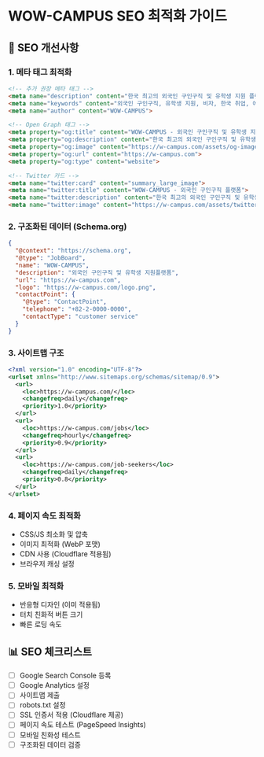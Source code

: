# WOW-CAMPUS SEO 최적화 가이드

## 🎯 SEO 개선사항

### 1. 메타 태그 최적화
```html
<!-- 추가 권장 메타 태그 -->
<meta name="description" content="한국 최고의 외국인 구인구직 및 유학생 지원 플랫폼. 전문 에이전트와 함께하는 성공적인 취업과 유학을 지원합니다.">
<meta name="keywords" content="외국인 구인구직, 유학생 지원, 비자, 한국 취업, 에이전트, 구직, 구인">
<meta name="author" content="WOW-CAMPUS">

<!-- Open Graph 태그 -->
<meta property="og:title" content="WOW-CAMPUS - 외국인 구인구직 및 유학생 지원플랫폼">
<meta property="og:description" content="한국 최고의 외국인 구인구직 및 유학생 지원 플랫폼">
<meta property="og:image" content="https://w-campus.com/assets/og-image.jpg">
<meta property="og:url" content="https://w-campus.com">
<meta property="og:type" content="website">

<!-- Twitter 카드 -->
<meta name="twitter:card" content="summary_large_image">
<meta name="twitter:title" content="WOW-CAMPUS - 외국인 구인구직 플랫폼">
<meta name="twitter:description" content="한국 최고의 외국인 구인구직 및 유학생 지원 플랫폼">
<meta name="twitter:image" content="https://w-campus.com/assets/twitter-image.jpg">
```

### 2. 구조화된 데이터 (Schema.org)
```json
{
  "@context": "https://schema.org",
  "@type": "JobBoard",
  "name": "WOW-CAMPUS",
  "description": "외국인 구인구직 및 유학생 지원플랫폼",
  "url": "https://w-campus.com",
  "logo": "https://w-campus.com/logo.png",
  "contactPoint": {
    "@type": "ContactPoint",
    "telephone": "+82-2-0000-0000",
    "contactType": "customer service"
  }
}
```

### 3. 사이트맵 구조
```xml
<?xml version="1.0" encoding="UTF-8"?>
<urlset xmlns="http://www.sitemaps.org/schemas/sitemap/0.9">
  <url>
    <loc>https://w-campus.com/</loc>
    <changefreq>daily</changefreq>
    <priority>1.0</priority>
  </url>
  <url>
    <loc>https://w-campus.com/jobs</loc>
    <changefreq>hourly</changefreq>
    <priority>0.9</priority>
  </url>
  <url>
    <loc>https://w-campus.com/job-seekers</loc>
    <changefreq>daily</changefreq>
    <priority>0.8</priority>
  </url>
</urlset>
```

### 4. 페이지 속도 최적화
- CSS/JS 최소화 및 압축
- 이미지 최적화 (WebP 포맷)
- CDN 사용 (Cloudflare 적용됨)
- 브라우저 캐싱 설정

### 5. 모바일 최적화
- 반응형 디자인 (이미 적용됨)
- 터치 친화적 버튼 크기
- 빠른 로딩 속도

## 📊 SEO 체크리스트

- [ ] Google Search Console 등록
- [ ] Google Analytics 설정
- [ ] 사이트맵 제출
- [ ] robots.txt 설정
- [ ] SSL 인증서 적용 (Cloudflare 제공)
- [ ] 페이지 속도 테스트 (PageSpeed Insights)
- [ ] 모바일 친화성 테스트
- [ ] 구조화된 데이터 검증